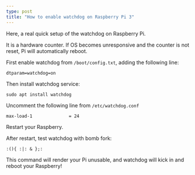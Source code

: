 ```yaml
---
type: post
title: "How to enable watchdog on Raspberry Pi 3"
---
```


Here, a real quick setup of the watchdog on Raspberry Pi.

It is a hardware counter. If OS becomes unresponsive and the counter is not reset, Pi will automatically reboot.

First enable watchdog from `/boot/config.txt`, adding the following line:

```
dtparam=watchdog=on
```

Then install watchdog service:
```
sudo apt install watchdog
```

Uncomment the following line from `/etc/watchdog.conf`
```
max-load-1              = 24
```

Restart your Raspberry.

After restart, test watchdog with bomb fork:
```
:(){ :|: & };:
```

This command will render your Pi unusable, and watchdog will kick in and reboot your Raspberry!